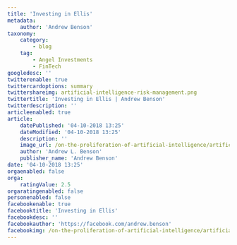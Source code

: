 ```yaml
---
title: 'Investing in Ellis'
metadata:
    author: 'Andrew Benson'
taxonomy:
    category:
        - blog
    tag:
        - Angel Investments
        - FinTech
googledesc: ''
twitterenable: true
twittercardoptions: summary
twittershareimg: artificial-intelligence-risk-management.png
twittertitle: 'Investing in Ellis | Andrew Benson'
twitterdescription: ''
articleenabled: true
article:
    datePublished: '04-10-2018 13:25'
    dateModified: '04-10-2018 13:25'
    description: ''
    image_url: /on-the-proliferation-of-artificial-intelligence/artificial-intelligence.png
    author: 'Andrew L. Benson'
    publisher_name: 'Andrew Benson'
date: '04-10-2018 13:25'
orgaenabled: false
orga:
    ratingValue: 2.5
orgaratingenabled: false
personenabled: false
facebookenable: true
facebooktitle: 'Investing in Ellis'
facebookdesc: ''
facebookauthor: 'https://facebook.com/andrew.benson'
facebookimg: /on-the-proliferation-of-artificial-intelligence/artificial-intelligence-risk-management.png
---
```


